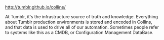 http://tumblr.github.io/collins/

At Tumblr, it's the infrastructure source of truth and knowledge. Everything about Tumblr production environments is stored and encoded in Collins, and that data is used to drive all of our automation. Sometimes people refer to systems like this as a CMDB, or Configuration Management DataBase.
